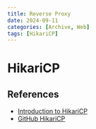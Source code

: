 ```yaml
---
title: Reverse Proxy
date: 2024-09-11
categories: [Archive, Web]
tags: [HikariCP]
---
```


# HikariCP

## References

- [Introduction to HikariCP](https://www.baeldung.com/hikaricp)
- [GitHub HikariCP](https://github.com/brettwooldridge/HikariCP)